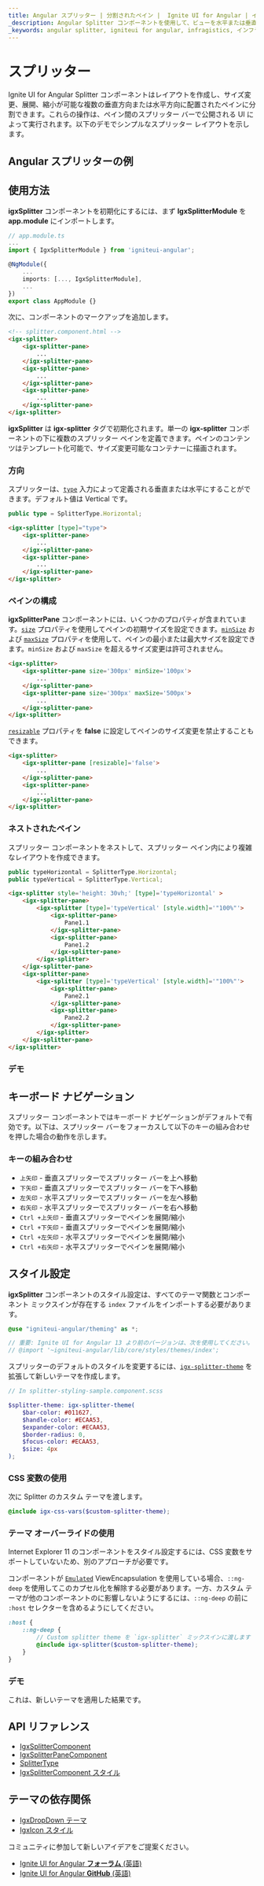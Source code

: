 ```yaml
---
title: Angular スプリッター | 分割されたペイン |  Ignite UI for Angular | インフラジスティックス
_description: Angular Splitter コンポーネントを使用して、ビューを水平または垂直に複数の縮小可能なスプリット ペインに分割する単純な分割レイアウトを作成します。
_keywords: angular splitter, igniteui for angular, infragistics, インフラジスティックス
---
```


# スプリッター

Ignite UI for Angular Splitter コンポーネントはレイアウトを作成し、サイズ変更、展開、縮小が可能な複数の垂直方向または水平方向に配置されたペインに分割できます。これらの操作は、ペイン間のスプリッター バーで公開される UI によって実行されます。以下のデモでシンプルなスプリッター レイアウトを示します。

## Angular スプリッターの例

<code-view style="height: 400px" 
           data-demos-base-url="{environment:dvDemosBaseUrl}" 
           iframe-src="{environment:demosBaseUrl}/layouts/splitter-horizontal-sample" alt="Angular スプリッターの例">
</code-view>


<div class="divider--half"></div>

## 使用方法

**igxSplitter** コンポーネントを初期化にするには、まず **IgxSplitterModule** を **app.module** にインポートします。
```typescript
// app.module.ts
...
import { IgxSplitterModule } from 'igniteui-angular';

@NgModule({
    ...
    imports: [..., IgxSplitterModule],
    ...
})
export class AppModule {}
```

次に、コンポーネントのマークアップを追加します。
```html
<!-- splitter.component.html -->
<igx-splitter>
    <igx-splitter-pane>
        ...
    </igx-splitter-pane>
    <igx-splitter-pane>
        ...
    </igx-splitter-pane>
    <igx-splitter-pane>
        ...
    </igx-splitter-pane>
</igx-splitter>
```
**igxSplitter** は **igx-splitter** タグで初期化されます。単一の **igx-splitter** コンポーネントの下に複数のスプリッター ペインを定義できます。ペインのコンテンツはテンプレート化可能で、サイズ変更可能なコンテナーに描画されます。


### 方向

スプリッターは、[`type`]({environment:angularApiUrl}/classes/igxsplittercomponent.html#type) 入力によって定義される垂直または水平にすることができます。デフォルト値は Vertical です。
```typescript
public type = SplitterType.Horizontal;
```
```html
<igx-splitter [type]="type">
    <igx-splitter-pane>
        ...
    </igx-splitter-pane>
    <igx-splitter-pane>
        ...
    </igx-splitter-pane>
</igx-splitter>
```

### ペインの構成

**igxSplitterPane** コンポーネントには、いくつかのプロパティが含まれています。[`size`]({environment:angularApiUrl}/classes/igxsplitterpanecomponent.html#size) プロパティを使用してペインの初期サイズを設定できます。[`minSize`]({environment:angularApiUrl}/classes/igxsplitterpanecomponent.html#minSize) および [`maxSize`]({environment:angularApiUrl}/classes/igxsplitterpanecomponent.html#maxSize) プロパティを使用して、ペインの最小または最大サイズを設定できます。`minSize` および `maxSize` を超えるサイズ変更は許可されません。
```html
<igx-splitter>
    <igx-splitter-pane size='300px' minSize='100px'>
        ...
    </igx-splitter-pane>
    <igx-splitter-pane size='300px' maxSize='500px'>
        ...
    </igx-splitter-pane>
</igx-splitter>
```
[`resizable`]({environment:angularApiUrl}/classes/igxsplitterpanecomponent.html#resizable) プロパティを **false** に設定してペインのサイズ変更を禁止することもできます。
```html
<igx-splitter>
    <igx-splitter-pane [resizable]='false'>
        ...
    </igx-splitter-pane>
    <igx-splitter-pane>
        ...
    </igx-splitter-pane>
</igx-splitter>
```

### ネストされたペイン

スプリッター コンポーネントをネストして、スプリッター ペイン内により複雑なレイアウトを作成できます。
```typescript
public typeHorizontal = SplitterType.Horizontal;
public typeVertical = SplitterType.Vertical;
```
```html
<igx-splitter style='height: 30vh;' [type]='typeHorizontal' >
    <igx-splitter-pane>
        <igx-splitter [type]='typeVertical' [style.width]='"100%"'>
            <igx-splitter-pane>
                Pane1.1
            </igx-splitter-pane>
            <igx-splitter-pane>
                Pane1.2
            </igx-splitter-pane>
        </igx-splitter>
    </igx-splitter-pane>
    <igx-splitter-pane>
        <igx-splitter [type]='typeVertical' [style.width]='"100%"'>
            <igx-splitter-pane>
                Pane2.1
            </igx-splitter-pane>
            <igx-splitter-pane>
                Pane2.2
            </igx-splitter-pane>
        </igx-splitter>
    </igx-splitter-pane>
</igx-splitter>
```

### デモ

<code-view style="height: 400px" 
           data-demos-base-url="{environment:dvDemosBaseUrl}" 
           iframe-src="{environment:demosBaseUrl}/layouts/splitter-nested-sample" >
</code-view>


## キーボード ナビゲーション

スプリッター コンポーネントではキーボード ナビゲーションがデフォルトで有効です。以下は、スプリッター バーをフォーカスして以下のキーの組み合わせを押した場合の動作を示します。

### キーの組み合わせ
- `上矢印` - 垂直スプリッターでスプリッター バーを上へ移動
- `下矢印` - 垂直スプリッターでスプリッター バーを下へ移動
- `左矢印` - 水平スプリッターでスプリッター バーを左へ移動
- `右矢印` - 水平スプリッターでスプリッター バーを右へ移動
- `Ctrl +上矢印` - 垂直スプリッターでペインを展開/縮小
- `Ctrl +下矢印` - 垂直スプリッターでペインを展開/縮小
- `Ctrl +左矢印` - 水平スプリッターでペインを展開/縮小
- `Ctrl +右矢印` - 水平スプリッターでペインを展開/縮小

## スタイル設定
**igxSplitter** コンポーネントのスタイル設定は、すべてのテーマ関数とコンポーネント ミックスインが存在する `index` ファイルをインポートする必要があります。

```scss
@use "igniteui-angular/theming" as *;

// 重要: Ignite UI for Angular 13 より前のバージョンは、次を使用してください。
// @import '~igniteui-angular/lib/core/styles/themes/index';
```

スプリッターのデフォルトのスタイルを変更するには、[`igx-splitter-theme`]({environment:sassApiUrl}/index.html#function-igx-splitter-theme) を拡張して新しいテーマを作成します。

```scss
// In splitter-styling-sample.component.scss

$splitter-theme: igx-splitter-theme(
    $bar-color: #011627,
    $handle-color: #ECAA53,
    $expander-color: #ECAA53,
    $border-radius: 0,
    $focus-color: #ECAA53,
    $size: 4px
);
```

### CSS 変数の使用 

次に Splitter のカスタム テーマを渡します。

```scss
@include igx-css-vars($custom-splitter-theme);
```

### テーマ オーバーライドの使用

Internet Explorer 11 のコンポーネントをスタイル設定するには、CSS 変数をサポートしていないため、別のアプローチが必要です。 

コンポーネントが [`Emulated`](themes/sass/component-themes.md#表示のカプセル化) ViewEncapsulation を使用している場合、`::ng-deep` を使用してこのカプセル化を解除する必要があります。一方、カスタム テーマが他のコンポーネントのに影響しないようにするには、`::ng-deep` の前に `:host` セレクターを含めるようにしてください。

```scss
:host {
    ::ng-deep {
        // Custom splitter theme を `igx-splitter` ミックスインに渡します
        @include igx-splitter($custom-splitter-theme);
    }
}
```

### デモ
これは、新しいテーマを適用した結果です。


<code-view style="height: 400px" 
           data-demos-base-url="{environment:demosBaseUrl}" 
           iframe-src="{environment:demosBaseUrl}/layouts/splitter-styling-sample" >
</code-view>


## API リファレンス
<div class="divider--half"></div>

* [IgxSplitterComponent]({environment:angularApiUrl}/classes/igxsplittercomponent.html)
* [IgxSplitterPaneComponent]({environment:angularApiUrl}/classes/igxsplitterpanecomponent.html)
* [SplitterType]({environment:angularApiUrl}/enums/splittertype.html)
* [IgxSplitterComponent スタイル]({environment:sassApiUrl}/index.html#function-igx-splitter-theme)

<div class="divider--half"></div>

## テーマの依存関係
* [IgxDropDown テーマ]({environment:sassApiUrl}/index.html#function-igx-drop-down-theme)
* [IgxIcon スタイル]({environment:sassApiUrl}/index.html#function-igx-icon-theme)

コミュニティに参加して新しいアイデアをご提案ください。

* [Ignite UI for Angular **フォーラム** (英語)](https://www.infragistics.com/community/forums/f/ignite-ui-for-angular)
* [Ignite UI for Angular **GitHub** (英語)](https://github.com/IgniteUI/igniteui-angular)

